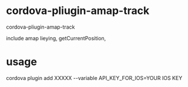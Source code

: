 # cordova-pliugin-amap-track

cordova-pliugin-amap-track

include amap lieying, getCurrentPosition,

# usage

cordova plugin add XXXXX  --variable API_KEY_FOR_IOS=YOUR IOS KEY

